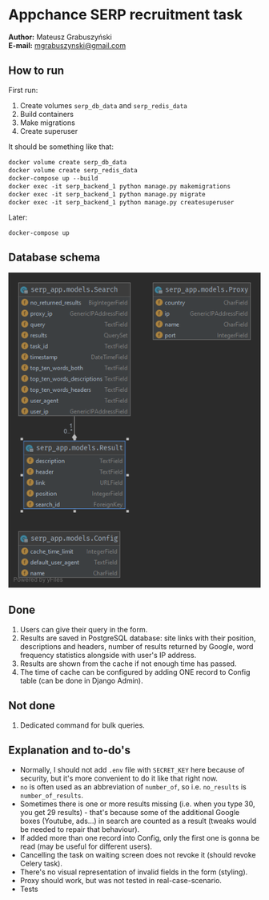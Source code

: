 # Appchance SERP recruitment task
**Author:** Mateusz Grabuszyński  
**E-mail:** mgrabuszynski@gmail.com

## How to run
First run:
1. Create volumes `serp_db_data` and `serp_redis_data`
2. Build containers
3. Make migrations
4. Create superuser

It should be something like that:
```
docker volume create serp_db_data
docker volume create serp_redis_data
docker-compose up --build
docker exec -it serp_backend_1 python manage.py makemigrations
docker exec -it serp_backend_1 python manage.py migrate
docker exec -it serp_backend_1 python manage.py createsuperuser
```

Later:
```
docker-compose up
```

## Database schema
![alt text](readme_files/db_schema.png "Database schema image")

## Done
1. Users can give their query in the form.
2. Results are saved in PostgreSQL database: site links with their position, descriptions and headers, number of results returned by Google, word frequency statistics alongside with user's IP address.
3. Results are shown from the cache if not enough time has passed.
4. The time of cache can be configured by adding ONE record to Config table (can be done in Django Admin).

## Not done
1. Dedicated command for bulk queries.

## Explanation and to-do's
* Normally, I should not add `.env` file with `SECRET_KEY` here because of security, but it's more convenient to do it like that right now.
* `no` is often used as an abbreviation of `number_of`, so i.e. `no_results` is `number_of_results`.
* Sometimes there is one or more results missing (i.e. when you type 30, you get 29 results) - that's because some of the additional Google boxes (Youtube, ads...) in search are counted as a result (tweaks would be needed to repair that behaviour).
* If added more than one record into Config, only the first one is gonna be read (may be useful for different users).
* Cancelling the task on waiting screen does not revoke it (should revoke Celery task).
* There's no visual representation of invalid fields in the form (styling).
* Proxy should work, but was not tested in real-case-scenario.
* Tests
